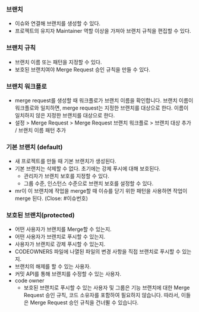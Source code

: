 ### 브랜치 
- 이슈와 연결해 브랜치를 생성할 수 있다.
- 프로젝트의 유지자 Maintainer 역할 이상을 가져아 브랜치 규칙을 편집할 수 있다.
### 브랜치 규칙 
- 브랜치 이름 또는 패턴을 지정할 수 있다.
- 보호된 브랜치여야 Merge Request 승인 규칙을 만들 수 있다.
### 브랜치 워크플로
- merge request를 생성할 때 워크플로가 브랜치 이름을 확인합니다. 브랜치 이름이 워크플로와 일치하면, merge request는 지정한 브랜치를 대상으로 한다. 이름이 일치하지 않은 지정한 브랜치를 대상으로 한다.
- 설정 > Merge Request > Merge Request 브랜치 워크플로 > 브랜치 대상 추가 / 브랜치 이름 패턴 추가
### 기본 브랜치 (default)
- 새 프로젝트를 만들 때 기본 브랜치가 생성된다.
- 기본 브랜치는 삭제할 수 없다. 초기에는 강제 푸시에 대해 보호된다.
    - 관리자가 브랜치 보호를 지정할 수 있다.
    - 그룹 수준, 인스턴스 수준으로 브랜치 보호를 설정할 수 있다.  
- mr이 이 브랜치에 작업을 merge할 때 이슈를 닫기 위한 패턴을 사용하면 작업이 merge 된다. (Close: #이슈번호)
### 보호된 브랜치(protected)
- 어떤 사용자가 브랜치를 Merge할 수 있는지.
- 어떤 사용자가 브랜치로 푸시할 수 있는지.
- 사용자가 브랜치로 강제 푸시할 수 있는지.
- CODEOWNERS 파일에 나열된 파일의 변경 사항을 직접 브랜치로 푸시할 수 있는지.
- 브랜치의 해제를 할 수 있는 사용자.
- 커밋 API를 통해 브랜치를 수정할 수 있는 사용자.
- code owner
    - 보호된 브랜치로 푸시할 수 있는 사용자 및 그룹은 기능 브랜치에 대한 Merge Request 승인 규칙, 코드 소유자를 포함하여 필요하지 않습니다. 따라서, 이들은 Merge Request 승인 규칙을 건너뛸 수 있습니다.
 
